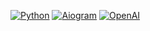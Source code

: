 [![Python](https://img.shields.io/badge/Python-3.9+-blue.svg)](https://python.org)
[![Aiogram](https://img.shields.io/badge/Aiogram-3.x-green.svg)](https://docs.aiogram.dev/)
[![OpenAI](https://img.shields.io/badge/OpenAI-GPT--3.5-purple.svg)](https://openai.com)

